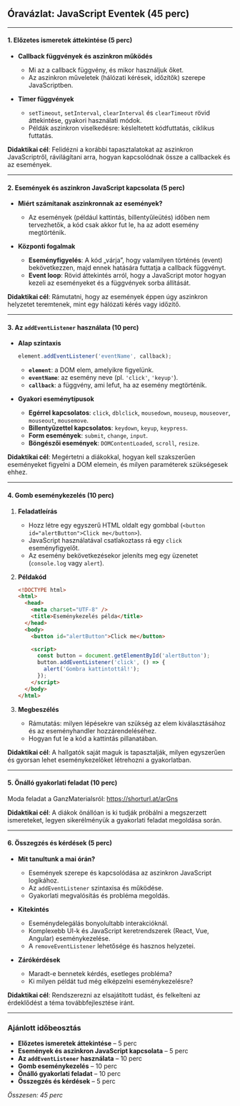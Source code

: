 ## **Óravázlat: JavaScript Eventek (45 perc)**

---

#### **1. Előzetes ismeretek áttekintése (5 perc)**

- **Callback függvények és aszinkron működés**  
  - Mi az a callback függvény, és mikor használjuk őket.  
  - Az aszinkron műveletek (hálózati kérések, időzítők) szerepe JavaScriptben.  

- **Timer függvények**  
  - `setTimeout`, `setInterval`, `clearInterval` és `clearTimeout` rövid áttekintése, gyakori használati módok.  
  - Példák aszinkron viselkedésre: késleltetett kódfuttatás, ciklikus futtatás.

**Didaktikai cél**: Felidézni a korábbi tapasztalatokat az aszinkron JavaScriptről, rávilágítani arra, hogyan kapcsolódnak össze a callbackek és az események.

---

#### **2. Események és aszinkron JavaScript kapcsolata (5 perc)**

- **Miért számítanak aszinkronnak az események?**  
  - Az események (például kattintás, billentyűleütés) időben nem tervezhetők, a kód csak akkor fut le, ha az adott esemény megtörténik.  

- **Központi fogalmak**  
  - **Eseményfigyelés**: A kód „várja”, hogy valamilyen történés (event) bekövetkezzen, majd ennek hatására futtatja a callback függvényt.  
  - **Event loop**: Rövid áttekintés arról, hogy a JavaScript motor hogyan kezeli az eseményeket és a függvények sorba állítását.

**Didaktikai cél**: Rámutatni, hogy az események éppen úgy aszinkron helyzetet teremtenek, mint egy hálózati kérés vagy időzítő.

---

#### **3. Az `addEventListener` használata (10 perc)**

- **Alap szintaxis**  
  ```js
  element.addEventListener('eventName', callback);
  ```
  - **`element`**: a DOM elem, amelyikre figyelünk.  
  - **`eventName`**: az esemény neve (pl. `'click'`, `'keyup'`).  
  - **`callback`**: a függvény, ami lefut, ha az esemény megtörténik.  

- **Gyakori eseménytípusok**  
  - **Egérrel kapcsolatos**: `click`, `dblclick`, `mousedown`, `mouseup`, `mouseover`, `mouseout`, `mousemove`.  
  - **Billentyűzettel kapcsolatos**: `keydown`, `keyup`, `keypress`.  
  - **Form események**: `submit`, `change`, `input`.  
  - **Böngészői események**: `DOMContentLoaded`, `scroll`, `resize`.


**Didaktikai cél**: Megértetni a diákokkal, hogyan kell szakszerűen eseményeket figyelni a DOM elemein, és milyen paraméterek szükségesek ehhez.

---

#### **4. Gomb eseménykezelés (10 perc)**

1. **Feladatleírás**  
   - Hozz létre egy egyszerű HTML oldalt egy gombbal (`<button id="alertButton">Click me</button>`).  
   - JavaScript használatával csatlakoztass rá egy `click` eseményfigyelőt.  
   - Az esemény bekövetkezésekor jeleníts meg egy üzenetet (`console.log` vagy `alert`).

2. **Példakód**  
   ```html
   <!DOCTYPE html>
   <html>
     <head>
       <meta charset="UTF-8" />
       <title>Eseménykezelés példa</title>
     </head>
     <body>
       <button id="alertButton">Click me</button>

       <script>
         const button = document.getElementById('alertButton');
         button.addEventListener('click', () => {
           alert('Gombra kattintottál!');
         });
       </script>
     </body>
   </html>
   ```

3. **Megbeszélés**  
   - Rámutatás: milyen lépésekre van szükség az elem kiválasztásához és az eseményhandler hozzárendeléséhez.
   - Hogyan fut le a kód a kattintás pillanatában.

**Didaktikai cél**: A hallgatók saját maguk is tapasztalják, milyen egyszerűen és gyorsan lehet eseménykezelőket létrehozni a gyakorlatban.

---

#### **5. Önálló gyakorlati feladat (10 perc)**

Moda feladat a GanzMaterialsról: https://shorturl.at/arGns


**Didaktikai cél**: A diákok önállóan is ki tudják próbálni a megszerzett ismereteket, legyen sikerélményük a gyakorlati feladat megoldása során.

---

#### **6. Összegzés és kérdések (5 perc)**

- **Mit tanultunk a mai órán?**  
  - Események szerepe és kapcsolódása az aszinkron JavaScript logikához.  
  - Az `addEventListener` szintaxisa és működése.  
  - Gyakorlati megvalósítás és probléma megoldás.  

- **Kitekintés**  
  - Eseménydelegálás bonyolultabb interakcióknál.  
  - Komplexebb UI-k és JavaScript keretrendszerek (React, Vue, Angular) eseménykezelése.  
  - A `removeEventListener` lehetősége és hasznos helyzetei.

- **Zárókérdések**  
  - Maradt-e bennetek kérdés, esetleges probléma?  
  - Ki milyen példát tud még elképzelni eseménykezelésre?

**Didaktikai cél**: Rendszerezni az elsajátított tudást, és felkelteni az érdeklődést a téma továbbfejlesztése iránt.

---

### **Ajánlott időbeosztás**

- **Előzetes ismeretek áttekintése** – 5 perc  
- **Események és aszinkron JavaScript kapcsolata** – 5 perc  
- **Az `addEventListener` használata** – 10 perc  
- **Gomb eseménykezelés** – 10 perc  
- **Önálló gyakorlati feladat** – 10 perc  
- **Összegzés és kérdések** – 5 perc  

*Összesen: 45 perc*
